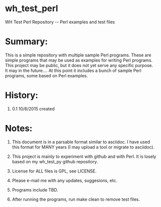wh_test_perl
============
WH Test Perl Repository -- Perl examples and test files

Summary:
========

This is a simple repository with multiple sample Perl programs.  These are 
simple programs that may be used as examples for writing Perl programs.  
This project may be public, but it does not yet serve any specific purpose.  
It may in the future....  At this point it includes a bunch of sample 
Perl programs, some based on Perl examples.

History:
========

1) 0.1   10/6/2015    created

Notes:
======

1)  This document is in a parsable format similar to asciidoc.  I have used
    this format for MANY years (I may upload a tool or migrate to asciidoc).

2)  This project is mainly to experiment with github and with Perl.  It is
    losely based on my wh_test_py github repository.

3)  License for ALL files is GPL, see LICENSE.

4)  Please e-mail me with any updates, suggesions, etc.

5)  Programs include TBD.

6)  After running the programs, run make clean to remove test files.
